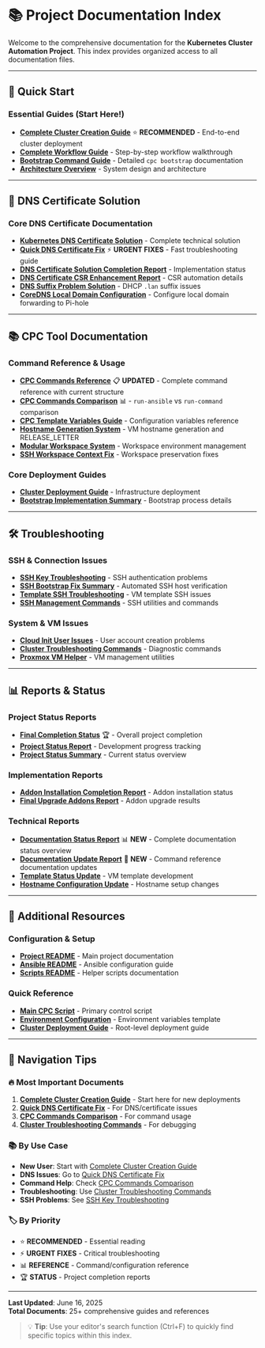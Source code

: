 # 📚 Project Documentation Index

Welcome to the comprehensive documentation for the **Kubernetes Cluster Automation Project**. This index provides organized access to all documentation files.

---

## 🚀 Quick Start

### Essential Guides (Start Here!)
- **[Complete Cluster Creation Guide](complete_cluster_creation_guide.md)** ⭐ **RECOMMENDED** - End-to-end cluster deployment
- **[Complete Workflow Guide](complete_workflow_guide.md)** - Step-by-step workflow walkthrough
- **[Bootstrap Command Guide](bootstrap_command_guide.md)** - Detailed `cpc bootstrap` documentation
- **[Architecture Overview](architecture.md)** - System design and architecture

---

## 🔧 DNS Certificate Solution

### Core DNS Certificate Documentation
- **[Kubernetes DNS Certificate Solution](kubernetes_dns_certificate_solution.md)** - Complete technical solution
- **[Quick DNS Certificate Fix](quick_dns_certificate_fix.md)** ⚡ **URGENT FIXES** - Fast troubleshooting guide
- **[DNS Certificate Solution Completion Report](dns_certificate_solution_completion_report.md)** - Implementation status
- **[DNS Certificate CSR Enhancement Report](dns_certificate_csr_enhancement_report.md)** - CSR automation details
- **[DNS Suffix Problem Solution](dns_lan_suffix_problem_solution.md)** - DHCP `.lan` suffix issues
- **[CoreDNS Local Domain Configuration](coredns_local_domain_configuration.md)** - Configure local domain forwarding to Pi-hole

---

## 📚 CPC Tool Documentation

### Command Reference & Usage
- **[CPC Commands Reference](cpc_commands_reference.md)** 📋 **UPDATED** - Complete command reference with current structure
- **[CPC Commands Comparison](cpc_commands_comparison.md)** 📊 - `run-ansible` vs `run-command` comparison
- **[CPC Template Variables Guide](cpc_template_variables_guide.md)** - Configuration variables reference
- **[Hostname Generation System](hostname_generation_system.md)** - VM hostname generation and RELEASE_LETTER
- **[Modular Workspace System](modular_workspace_system.md)** - Workspace environment management
- **[SSH Workspace Context Fix](ssh_workspace_context_fix.md)** - Workspace preservation fixes

### Core Deployment Guides
- **[Cluster Deployment Guide](cluster_deployment_guide.md)** - Infrastructure deployment
- **[Bootstrap Implementation Summary](bootstrap_implementation_summary.md)** - Bootstrap process details

---

## 🛠️ Troubleshooting

### SSH & Connection Issues
- **[SSH Key Troubleshooting](ssh_key_troubleshooting.md)** - SSH authentication problems
- **[SSH Bootstrap Fix Summary](ssh_bootstrap_fix_summary.md)** - Automated SSH host verification
- **[Template SSH Troubleshooting](template_ssh_troubleshooting.md)** - VM template SSH issues
- **[SSH Management Commands](ssh_management_commands.md)** - SSH utilities and commands

### System & VM Issues  
- **[Cloud Init User Issues](cloud_init_user_issues.md)** - User account creation problems
- **[Cluster Troubleshooting Commands](cluster_troubleshooting_commands.md)** - Diagnostic commands
- **[Proxmox VM Helper](proxmox_vm_helper.md)** - VM management utilities

---

## 📊 Reports & Status

### Project Status Reports
- **[Final Completion Status](final_completion_status.md)** 🏆 - Overall project completion
- **[Project Status Report](project_status_report.md)** - Development progress tracking
- **[Project Status Summary](project_status_summary.md)** - Current status overview

### Implementation Reports
- **[Addon Installation Completion Report](addon_installation_completion_report.md)** - Addon installation status
- **[Final Upgrade Addons Report](final_upgrade_addons_report.md)** - Addon upgrade results

### Technical Reports
- **[Documentation Status Report](documentation_status_report.md)** 📊 **NEW** - Complete documentation status overview
- **[Documentation Update Report](documentation_update_report.md)** 📝 **NEW** - Command reference documentation updates
- **[Template Status Update](template_status_update.md)** - VM template development
- **[Hostname Configuration Update](hostname_configuration_update.md)** - Hostname setup changes

---

## 📖 Additional Resources

### Configuration & Setup
- **[Project README](README.md)** - Main project documentation
- **[Ansible README](../ansible/README.md)** - Ansible configuration guide
- **[Scripts README](../scripts/README.md)** - Helper scripts documentation

### Quick Reference
- **[Main CPC Script](../cpc)** - Primary control script
- **[Environment Configuration](../cpc.env.example)** - Environment variables template
- **[Cluster Deployment Guide](../CLUSTER_DEPLOYMENT_GUIDE.md)** - Root-level deployment guide

---

## 🎯 Navigation Tips

### 🔥 **Most Important Documents**
1. **[Complete Cluster Creation Guide](complete_cluster_creation_guide.md)** - Start here for new deployments
2. **[Quick DNS Certificate Fix](quick_dns_certificate_fix.md)** - For DNS/certificate issues  
3. **[CPC Commands Comparison](cpc_commands_comparison.md)** - For command usage
4. **[Cluster Troubleshooting Commands](cluster_troubleshooting_commands.md)** - For debugging

### 📚 **By Use Case**
- **New User**: Start with [Complete Cluster Creation Guide](complete_cluster_creation_guide.md)
- **DNS Issues**: Go to [Quick DNS Certificate Fix](quick_dns_certificate_fix.md)
- **Command Help**: Check [CPC Commands Comparison](cpc_commands_comparison.md)
- **Troubleshooting**: Use [Cluster Troubleshooting Commands](cluster_troubleshooting_commands.md)
- **SSH Problems**: See [SSH Key Troubleshooting](ssh_key_troubleshooting.md)

### 🏷️ **By Priority**
- ⭐ **RECOMMENDED** - Essential reading
- ⚡ **URGENT FIXES** - Critical troubleshooting  
- 📊 **REFERENCE** - Command/configuration reference
- 🏆 **STATUS** - Project completion reports

---

**Last Updated**: June 16, 2025  
**Total Documents**: 25+ comprehensive guides and references

> 💡 **Tip**: Use your editor's search function (Ctrl+F) to quickly find specific topics within this index.
